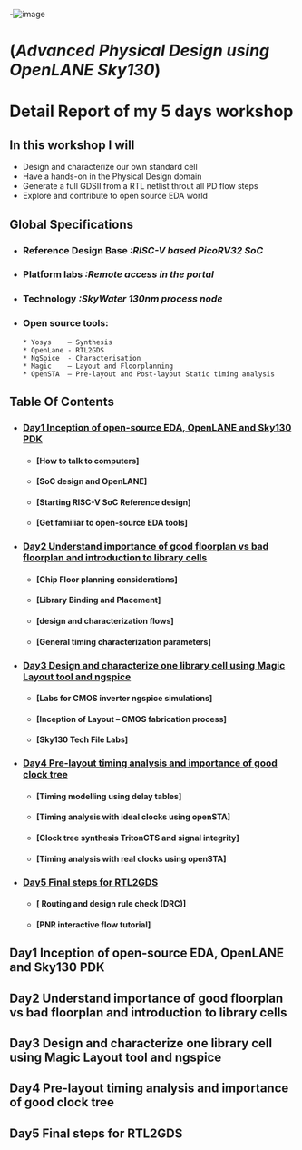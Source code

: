 -![image](https://user-images.githubusercontent.com/100168693/155585079-6da5e370-4b4c-48df-b335-3834255d9ae9.png)

# (***Advanced Physical Design using OpenLANE Sky130***)
# Detail Report of my 5 days workshop 
## In this workshop I will 

  * Design and characterize our own standard cell 
  * Have a hands-on in the Physical Design domain
  * Generate a full GDSII from a RTL netlist throut all PD flow steps 
  * Explore and contribute to open source EDA world

## Global Specifications 
   * ### Reference Design Base  *:RISC-V based PicoRV32 SoC*  
   * ### Platform labs          *:Remote access in the portal*
 * ### Technology               *:SkyWater 130nm process node*
 * ### Open source tools:
       
       * Yosys    – Synthesis
       * OpenLane - RTL2GDS
       * NgSpice  - Characterisation
       * Magic    – Layout and Floorplanning
       * OpenSTA  – Pre-layout and Post-layout Static timing analysis





## Table Of Contents 
 
* ### [Day1    Inception of open-source EDA, OpenLANE and Sky130 PDK](https://github.com/Fahr-khadija/Advanced-Physical-Design-using-OpenLANE-Sky130#day1----Inception-of-open-source-EDA,-OpenLANE-and-Sky130-PDK)
  * #### [How to talk to computers]
  * #### [SoC design and OpenLANE]
  * #### [Starting RISC-V SoC Reference design]
  * #### [Get familiar to open-source EDA tools]
* ### [Day2    Understand importance of good floorplan vs bad floorplan and introduction to library cells](https://github.com/Fahr-khadija/Advanced-Physical-Design-using-OpenLANE-Sky130#Day2----Understand-importance-of-good-floorplan-vs-bad-floorplan-and-introduction-to-library-cells)
  * #### [Chip Floor planning considerations]
  * #### [Library Binding and Placement]
  * #### [design and characterization flows]
  * #### [General timing characterization parameters]
* ### [Day3    Design and characterize one library cell using Magic Layout tool and ngspice](https://github.com/Fahr-khadija/Advanced-Physical-Design-using-OpenLANE-Sky130#Day3----Design-and-characterize-one-library-cell-using-Magic-Layout-tool-and-ngspice)
  * #### [Labs for CMOS inverter ngspice simulations]
  * #### [Inception of Layout – CMOS fabrication process]
  * #### [Sky130 Tech File Labs]
* ### [Day4    Pre-layout timing analysis and importance of good clock tree](https://github.com/Fahr-khadija/Advanced-Physical-Design-using-OpenLANE-Sky130#Day4----Pre-layout-timing-analysis-and-importance-of-good-clock-tree)
  * #### [Timing modelling using delay tables]
  * #### [Timing analysis with ideal clocks using openSTA]
  * #### [Clock tree synthesis TritonCTS and signal integrity]
  * #### [Timing analysis with real clocks using openSTA]
* ### [Day5    Final steps for RTL2GDS](https://github.com/Fahr-khadija/Advanced-Physical-Design-using-OpenLANE-Sky130#Day5----Final-steps-for-RTL2GDS)
  * #### [	Routing and design rule check (DRC)]
  * #### [PNR interactive flow tutorial]







## Day1    Inception of open-source EDA, OpenLANE and Sky130 PDK
## Day2    Understand importance of good floorplan vs bad floorplan and introduction to library cells
## Day3    Design and characterize one library cell using Magic Layout tool and ngspice
## Day4    Pre-layout timing analysis and importance of good clock tree
## Day5    Final steps for RTL2GDS

